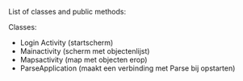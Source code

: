 List of classes and public methods:

Classes:
- Login Activity (startscherm)
- Mainactivity (scherm met objectenlijst)
- Mapsactivity (map met objecten erop)
- ParseApplication (maakt een verbinding met Parse bij opstarten)



